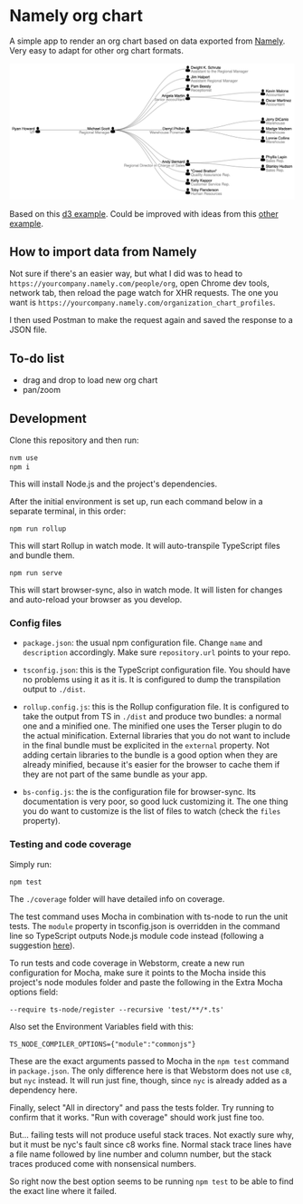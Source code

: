 
# Namely org chart

A simple app to render an org chart based on data exported from [Namely](https://www.namely.com/). Very easy to adapt for other org chart formats.

![](screenshot.png)

Based on this [d3 example](https://observablehq.com/@d3/tidy-tree). Could be improved with ideas from this [other example](https://bl.ocks.org/willzjc/a11626a31c65ba5d319fcf8b8870f281).

## How to import data from Namely

Not sure if there's an easier way, but what I did was to head to `https://yourcompany.namely.com/people/org`, open Chrome dev tools, network tab, then reload the page watch for XHR requests. The one you want is `https://yourcompany.namely.com/organization_chart_profiles`.

I then used Postman to make the request again and saved the response to a JSON file.

## To-do list

- drag and drop to load new org chart
- pan/zoom

## Development

Clone this repository and then run:

    nvm use
    npm i

This will install Node.js and the project's dependencies.

After the initial environment is set up, run each command below in a separate terminal, in this order:

    npm run rollup

This will start Rollup in watch mode. It will auto-transpile TypeScript files and bundle them.

    npm run serve

This will start browser-sync, also in watch mode. It will listen for changes and auto-reload your browser as you develop.

### Config files

- `package.json`: the usual npm configuration file. Change `name` and `description` accordingly. Make sure `repository.url` points to your repo.

- `tsconfig.json`: this is the TypeScript configuration file. You should have no problems using it as it is. It is configured to dump the transpilation output to `./dist`.

- `rollup.config.js`: this is the Rollup configuration file. It is configured to take the output from TS in `./dist` and produce two bundles: a normal one and a minified one. The minified one uses the Terser plugin to do the actual minification. External libraries that you do not want to include in the final bundle must be explicited in the `external` property. Not adding certain libraries to the bundle is a good option when they are already minified, because it's easier for the browser to cache them if they are not part of the same bundle as your app.

- `bs-config.js`: the is the configuration file for browser-sync. Its documentation is very poor, so good luck customizing it. The one thing you do want to customize is the list of files to watch (check the `files` property).

### Testing and code coverage

Simply run:

    npm test

The `./coverage` folder will have detailed info on coverage.

The test command uses Mocha in combination with ts-node to run the unit tests. The `module` property in tsconfig.json is overridden in the command line so TypeScript outputs Node.js module code instead (following a suggestion [here](https://stackoverflow.com/a/64896966/778272)).

To run tests and code coverage in Webstorm, create a new run configuration for Mocha, make sure it points to the Mocha inside this project's node modules folder and paste the following in the Extra Mocha options field:

    --require ts-node/register --recursive 'test/**/*.ts'

Also set the Environment Variables field with this:

    TS_NODE_COMPILER_OPTIONS={"module":"commonjs"}

These are the exact arguments passed to Mocha in the `npm test` command in `package.json`. The only difference here is that Webstorm does not use `c8`, but `nyc` instead. It will run just fine, though, since `nyc` is already added as a dependency here.

Finally, select "All in directory" and pass the tests folder. Try running to confirm that it works. "Run with coverage" should work just fine too.

But... failing tests will not produce useful stack traces. Not exactly sure why, but it must be nyc's fault since c8 works fine. Normal stack trace lines have a file name followed by line number and column number, but the stack traces produced come with nonsensical numbers.

So right now the best option seems to be running `npm test` to be able to find the exact line where it failed.

